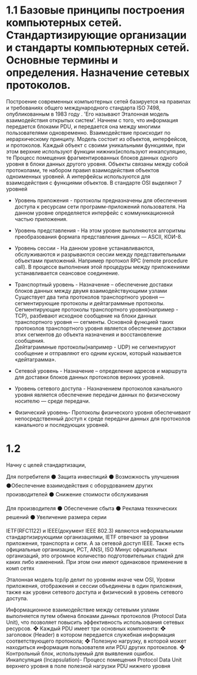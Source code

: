 # 1.1 Базовые принципы построения компьютерных сетей. Стандартизирующие организации и стандарты компьютерных сетей. Основные термины и определения. Назначение сетевых протоколов.

Построение современных компьютерных сетей базируется на правилах и требованиях общего международного стандарта ISO 7498, опубликованным в 1983 году .  'Его называют Эталонная модель взаимодействия открытых систем'. 
Начнем с того, что информация передается блоками PDU, и передается она между многими пользователями одновременно. Взаимодействие происходит по иерархическому принципу. Модель состоит из объектов, интерфейсов, и протоколов. Каждый объект с своими уникальными функциями, при этом верхние используют функции нижних(используют инкапсуляцию, те Процесс помещения фрагментированных блоков данных одного уровня в блоки данных другого уровня.  Объекты связаны между собой протоколами, те набором правил взаимодействия объектов одноименных уровней.  А интерфейсы используются для взаимодействия с функциями объектов. 
В стандарте OSI выделяют 7 уровней 
- Уровень приложения - протоколы предназначены для обеспечения доступа к ресурсам сети программ-приложений пользователя. На данном уровне определяется интерфейс с коммуникационной частью приложения.
- Уровень представления - На этом уровне выполняются алгоритмы преобразования формата представления данных — ASCII, КОИ-8.
- Уровень сессии - На данном уровне устанавливаются, обслуживаются и разрываются сессии между представительными объектами приложений. Например протокол RPC (remote procedure call). В процессе выполнения этой процедуры между приложениями устанавливается сеансовое соединение. 
- Транспортный уровень -
	Назначение – обеспечение доставки блоков данных между двумя взаимодействующими узлами
	Существует два типа протоколов транспортного уровня — сегментирующие протоколы и дейтаграммные протоколы.
	Сегментирующие протоколы транспортного уровня(например - TCP), разбивают исходное сообщение на блоки данных транспортного уровня — сегменты. Основной функцией таких протоколов транспортного уровня является обеспечение доставки этих сегментов до объекта назначения и восстановление сообщения.  
	Дейтаграммные протоколы(например - UDP) не сегментируют сообщение и отправляют его одним куском, который называется «дейтаграмма».
	
- Сетевой уровень - Назначение – определение адресов и маршрута для доставки блоков данных протоколов верхних уровней.  
- Уровень сетевого доступа - Назначением протоколов канального уровня является обеспечение передачи данных по физическому носителю — среде передачи. 
- Физический уровень- Протоколы физического уровня обеспечивают непосредственный доступ к среде передачи данных для протоколов канального и последующих уровней. 

# 1.2 

Начну с целей стандартизации, 

Для потребителя 
⚫ Защита инвестиций 
⚫ Возможность улучшения 
⚫Обеспечение взаимодействия с оборудованием других производителей 
⚫ Снижение стоимости обслуживания 

Для производителя 
⚫ Обеспечение сбыта 
⚫ Реклама технических решений 
⚫ Увеличение размера серии

IETF(RFC1122) и IEEE(документ IEEE 802.3) являются неформальными стандартизирующими организациями, IETF отвечают за уровни приложения, транспорта и сети.  А за сетевой доступ IEEE. 
Также есть официальные организации, PCT, ANSI, ISO Минус официальных организаций, это огромное количество подготовительных стадий для каких либо изменений. 
При этом они имеют одинаковое применение в комп сетях 

Эталонная модель tcp/ip делит по уровням иначе чем OSI, Уровни приложения, 
отображения и сессии объединены в один приложения, также как уровни сетевого доступа и физический в уровень сетевого доступа. 

Информационное взаимодействие между сетевыми узлами выполняется путем обмена блоками данных протоколов (Protocol Data Unit), что позволяет повысить эффективность использования сетевых ресурсов. 
	❖ Каждый PDU имеет три основных компонента:
	❖ заголовок (Header) в котором передается служебная информация соответствующего протокола;
	❖ Полезную нагрузку, в которой может находиться информация пользователя или PDU других протоколов. 
	❖ Контрольный блок, используемый для выявления ошибок.
Инкапсуляция (Incapsulation)- Процесс помещения Protocol Data Unit верхнего уровня в поле полезной нагрузки PDU нижнего уровня



